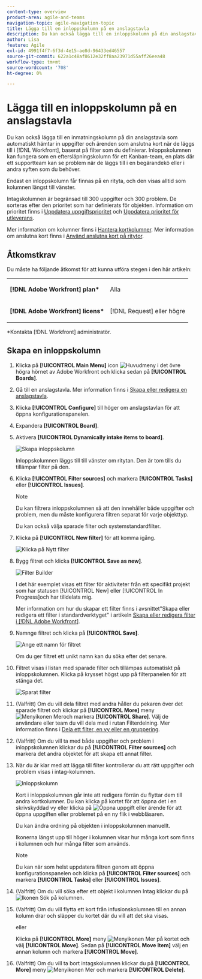 ```yaml
---
content-type: overview
product-area: agile-and-teams
navigation-topic: agile-navigation-topic
title: Lägga till en inloppskolumn på en anslagstavla
description: Du kan också lägga till en inloppskolumn på din anslagstavla som automatiskt hämtar in uppgifter och ärenden som anslutna kort när de läggs till i Workfront, baserat på filter som du anger.
author: Lisa
feature: Agile
exl-id: 4991f4f7-6f3d-4e15-ae8d-96433ed46557
source-git-commit: 622a1c48af8612e32ff8aa23971d55aff26eea48
workflow-type: tm+mt
source-wordcount: '708'
ht-degree: 0%

---
```


# Lägga till en inloppskolumn på en anslagstavla

Du kan också lägga till en inmatningskolumn på din anslagstavla som automatiskt hämtar in uppgifter och ärenden som anslutna kort när de läggs till i [!DNL Workfront], baserat på filter som du definierar. Inloppskolumnen kan fungera som en eftersläpningskolumn för ett Kanban-team, en plats där ett supportteam kan se problem när de läggs till i en begärandekö eller i andra syften som du behöver.

Endast en inloppskolumn får finnas på en rityta, och den visas alltid som kolumnen längst till vänster.

Intagskolumnen är begränsad till 300 uppgifter och 300 problem. De sorteras efter den prioritet som har definierats för objekten. Information om prioritet finns i [Uppdatera uppgiftsprioritet](/help/quicksilver/manage-work/tasks/task-information/task-priority.md) och [Uppdatera prioritet för utleverans](/help/quicksilver/manage-work/issues/issue-information/update-issue-priority.md).

Mer information om kolumner finns i [Hantera kortkolumner](/help/quicksilver/agile/get-started-with-boards/manage-board-columns.md). Mer information om anslutna kort finns i [Använd anslutna kort på ritytor](/help/quicksilver/agile/get-started-with-boards/connected-cards.md).

## Åtkomstkrav

Du måste ha följande åtkomst för att kunna utföra stegen i den här artikeln:

<table style="table-layout:auto"> 
 <col> 
 </col> 
 <col> 
 </col> 
 <tbody> 
  <tr> 
   <td role="rowheader"><strong>[!DNL Adobe Workfront] plan*</strong></td> 
   <td> <p>Alla</p> </td> 
  </tr> 
  <tr> 
   <td role="rowheader"><strong>[!DNL Adobe Workfront] licens*</strong></td> 
   <td> <p>[!DNL Request] eller högre</p> </td> 
  </tr> 
 </tbody> 
</table>

&#42;Kontakta [!DNL Workfront] administratör.

## Skapa en inloppskolumn

1. Klicka på **[!UICONTROL Main Menu]** icon ![Huvudmeny](assets/main-menu-icon.png) i det övre högra hörnet av Adobe Workfront och klicka sedan på **[!UICONTROL Boards]**.
1. Gå till en anslagstavla. Mer information finns i [Skapa eller redigera en anslagstavla](../../agile/get-started-with-boards/create-edit-board.md).
1. Klicka **[!UICONTROL Configure]** till höger om anslagstavlan för att öppna konfigurationspanelen.
1. Expandera **[!UICONTROL Board]**.
1. Aktivera **[!UICONTROL Dynamically intake items to board]**.

   ![Skapa inloppskolumn](assets/create-intake-column2.png)

   Inloppskolumnen läggs till till vänster om ritytan. Den är tom tills du tillämpar filter på den.

1. Klicka **[!UICONTROL Filter sources]** och markera **[!UICONTROL Tasks]** eller **[!UICONTROL Issues]**.

   >[!NOTE]
   >
   >Du kan filtrera inloppskolumnen så att den innehåller både uppgifter och problem, men du måste konfigurera filtren separat för varje objekttyp.
   >
   >Du kan också välja sparade filter och systemstandardfilter.

1. Klicka på **[!UICONTROL New filter]** för att komma igång.

   ![Klicka på Nytt filter](assets/intake-filter-dialog5.png)

1. Bygg filtret och klicka **[!UICONTROL Save as new]**.

   ![Filter Builder](assets/intake-filter-dialog6.png)

   I det här exemplet visas ett filter för aktiviteter från ett specifikt projekt som har statusen [!UICONTROL New] eller [!UICONTROL In Progress]och har tilldelats mig.

   Mer information om hur du skapar ett filter finns i avsnittet&quot;Skapa eller redigera ett filter i standardverktyget&quot; i artikeln [Skapa eller redigera filter i [!DNL Adobe Workfront]](/help/quicksilver/reports-and-dashboards/reports/reporting-elements/create-filters.md).

1. Namnge filtret och klicka på **[!UICONTROL Save]**.

   ![Ange ett namn för filtret](assets/intake-filter-dialog7.png)

   Om du ger filtret ett unikt namn kan du söka efter det senare.

1. Filtret visas i listan med sparade filter och tillämpas automatiskt på inloppskolumnen. Klicka på krysset högst upp på filterpanelen för att stänga det.

   ![Sparat filter](assets/intake-filter-dialog8.png)

1. (Valfritt) Om du vill dela filtret med andra håller du pekaren över det sparade filtret och klickar på **[!UICONTROL More]** meny ![Menyikonen Mer](assets/more-icon-spectrum.png)och markera **[!UICONTROL Share]**. Välj de användare eller team du vill dela med i rutan Filterdelning. Mer information finns i [Dela ett filter, en vy eller en gruppering](/help/quicksilver/reports-and-dashboards/reports/reporting-elements/share-filter-view-grouping.md).
1. (Valfritt) Om du vill ta med både uppgifter och problem i inloppskolumnen klickar du på **[!UICONTROL Filter sources]** och markera det andra objektet för att skapa ett annat filter.
1. När du är klar med att lägga till filter kontrollerar du att rätt uppgifter och problem visas i intag-kolumnen.

   ![Inloppskolumn](assets/intake-column-added3.png)

   Kort i inloppskolumnen går inte att redigera förrän du flyttar dem till andra kortkolumner. Du kan klicka på kortet för att öppna det i en skrivskyddad vy eller klicka på ![Öppna uppgift eller ärende](assets/boards-launch-icon.png) för att öppna uppgiften eller problemet på en ny flik i webbläsaren.

   Du kan ändra ordning på objekten i inloppskolumnen manuellt.

   Ikonerna längst upp till höger i kolumnen visar hur många kort som finns i kolumnen och hur många filter som används.

   >[!NOTE]
   >
   >Du kan när som helst uppdatera filtren genom att öppna konfigurationspanelen och klicka på **[!UICONTROL Filter sources]** och markera **[!UICONTROL Tasks]** eller **[!UICONTROL Issues]**.

1. (Valfritt) Om du vill söka efter ett objekt i kolumnen Intag klickar du på ![Ikonen Sök](assets/search-icon.png) på kolumnen.
1. (Valfritt) Om du vill flytta ett kort från infusionskolumnen till en annan kolumn drar och släpper du kortet där du vill att det ska visas.

   eller

   Klicka på **[!UICONTROL More]** meny ![Menyikonen Mer](assets/more-icon-spectrum.png) på kortet och välj **[!UICONTROL Move]**. Sedan på **[!UICONTROL Move Item]** välj en annan kolumn och markera **[!UICONTROL Move]**.

1. (Valfritt) Om du vill ta bort intagskolumnen klickar du på **[!UICONTROL More]** meny ![Menyikonen Mer](assets/more-icon-spectrum.png) och markera **[!UICONTROL Delete]**.
